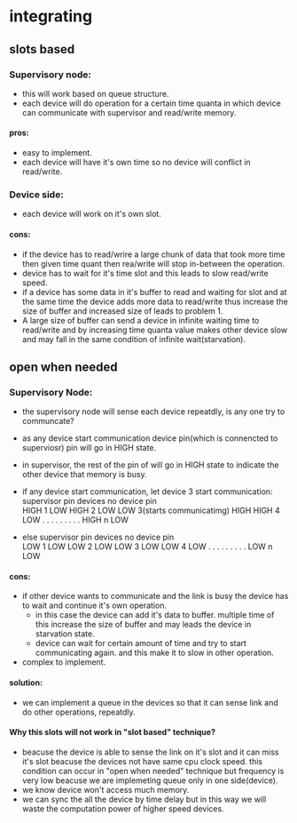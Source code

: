 # integrating


## slots based

### Supervisory node:
* this will work based on queue structure.
* each device will do operation for a certain time quanta in which device can communicate with supervisor and read/write memory.

#### pros:
* easy to implement.
* each device will have it's own time so no device will conflict in read/write.

### Device side:
* each device will work on it's own slot.

#### cons:
* if the device has to read/wrire a large chunk of data that took more time then given time quant then rea/write will stop in-between the operation.
* device has to wait for it's time slot and this leads to slow read/write speed.
* if a device has some data in it's buffer to read and waiting for slot and at the same time the device adds more data to read/write thus increase the size of buffer and increased size of leads to problem 1.
* A large size of buffer can send a device in infinite waiting time to read/write and by increasing time quanta value makes other device slow and may fall in the same condition of infinite wait(starvation).



## open when needed

### Supervisory Node:
* the supervisory node will sense each device repeatdly, is any one try to communcate?
* as any device start communication device pin(which is connencted to superviosr) pin will go in HIGH state.
* in supervisor, the rest of the pin of will go in HIGH state to indicate the other device that memory is busy.


* if any device start communication, let device 3 start communication:
        supervisor pin      devices no                            device pin          
          HIGH                  1                                     LOW
          HIGH                  2                                     LOW
          LOW                   3(starts communicatimg)               HIGH
          HIGH                  4                                     LOW
            .                   .                                      .
            .                   .                                      .
            .                   .                                      .
          HIGH                  n                                     LOW

* else
        supervisor pin        devices no                            device pin          
          LOW                   1                                     LOW
          LOW                   2                                     LOW
          LOW                   3                                     LOW
          LOW                   4                                     LOW
            .                   .                                      .
            .                   .                                      .
            .                   .                                      .
          LOW                   n                                     LOW


#### cons:
* if other device wants to communicate and the link is busy the device has to wait and continue it's own operation.
    * in this case the device can add it's data to buffer. multiple time of this increase the size of buffer and may leads the device in starvation state.
    * device can wait for certain amount of time and try to start communicating again. and this make it to slow in other operation.
* complex to implement.

#### solution:
* we can implement a queue in the devices so that it can sense link and do other operations, repeatdly.

#### Why this slots will not work in "slot based" technique?
* beacuse the device is able to sense the link on it's slot and it can miss it's slot beacuse the devices not have same cpu clock speed. this condition can occur in "open when needed" technique but frequency is very low beacuse we are implemeting queue only in one side(device).
* we know device won't access much memory. 
* we can sync the all the device by time delay but in this way we will waste the computation power of higher speed devices.
